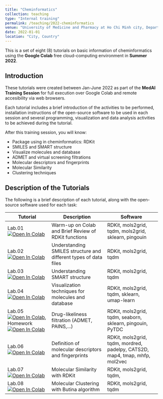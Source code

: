 ```yaml
---
title: "Cheminformatics"
collection: teaching
type: "Internal training"
permalink: /teaching/2022-cheminformatics
venue: "University of Medicine and Pharmacy at Ho Chi Minh city, Department of Organic Chemistry"
date: 2022-01-01
location: "City, Country"
---
```

This is a set of eight (8) tutorials on basic information of cheminformatics using the **Google Colab** free cloud-computing environment in **Summer 2022**.


## Introduction
These tutorials were created between Jan-June 2022 as part of the **MedAI Training Session** for full execution over Google Colab and remote accesibility via web browsers.

Each tutorial includes a brief introduction of the activities to be performed, installation instructions of the open-source software to be used in each session and several programming, visualization and data analysis activities to be achieved during the tutorial. 

After this training session, you will know:
- Package using in cheminformatics: RDKit
- SMILES and SMART structure
- Visualize molecules and database
- ADMET and virtual screening filtrations
- Molecular descriptors and fingerprints
- Molecular Similarity
- Clustering techniques

## Description of the Tutorials

The following is a brief description of each tutorial, along with the open-source software used for each task:

| Tutorial | Description                           | Software                                                        |
|--------|-------------------------------------------------------------------------------------|-------------------------------------------------------------------------------------------------------------|
| Lab.01 [![Open In Colab](https://colab.research.google.com/assets/colab-badge.svg)](https://colab.research.google.com/github/TieuLongPhan/TieuLongPhan.github.io/blob/master/_teaching/Material/Cheminformatics/lab01-RDKIT_tutorial.ipynb) | Warm-up on Colab and Brief Review of RDKit functions                         |    RDKit,  mols2grid, tqdm, mols2grid, sklearn, pingouin                                                                                                      |
| Lab.02 [![Open In Colab](https://colab.research.google.com/assets/colab-badge.svg)](https://colab.research.google.com/github/TieuLongPhan/TieuLongPhan.github.io/blob/master/_teaching/Material/Cheminformatics/lab02-SMILES_tutorials.ipynb) | Understanding SMILES structure and different types of data files        | RDKit,  mols2grid, tqdm                                                                |
| Lab.03 [![Open In Colab](https://colab.research.google.com/assets/colab-badge.svg)](https://colab.research.google.com/github/TieuLongPhan/TieuLongPhan.github.io/blob/master/_teaching/Material/Cheminformatics/lab03-SMARTS_tutorials.ipynb) | Understanding SMART structure                                      | RDKit,  mols2grid, tqdm                                    |
| Lab.04 [![Open In Colab](https://colab.research.google.com/assets/colab-badge.svg)](https://colab.research.google.com/github/TieuLongPhan/TieuLongPhan.github.io/blob/master/_teaching/Material/Cheminformatics/lab04-Visualization.ipynb) | Visualization techniques for molecules and database                                                 |RDKit,  mols2grid, tqdm, sklearn, umap-learn   |
| Lab.05 [![Open In Colab](https://colab.research.google.com/assets/colab-badge.svg)](https://colab.research.google.com/github/TieuLongPhan/TieuLongPhan.github.io/blob/master/_teaching/Material/Cheminformatics/lab05-Virtual%20Screening%20Filter.ipynb), Homework [![Open In Colab](https://colab.research.google.com/assets/colab-badge.svg)](https://colab.research.google.com/github/TieuLongPhan/TieuLongPhan.github.io/blob/master/_teaching/Material/Cheminformatics/lab05b_Homework.ipynb)  | Drug-likeliness filtration (ADMET, PAINS,...)                                         | RDKit,  mols2grid, tqdm, seaborn, sklearn, pingouin, PyTDC  |
| Lab.06 [![Open In Colab](https://colab.research.google.com/assets/colab-badge.svg)](https://colab.research.google.com/github/TieuLongPhan/TieuLongPhan.github.io/blob/master/_teaching/Material/Cheminformatics/lab06-Molecular%20Representation.ipynb) | Definition of molecular descriptors and fingerprints                                                    | RDKit,  mols2grid, tqdm, mordred, padelpy, CATS2D, map4, tmap, mhfp, mol2vec|
| Lab.07 [![Open In Colab](https://colab.research.google.com/assets/colab-badge.svg)](https://colab.research.google.com/github/TieuLongPhan/TieuLongPhan.github.io/blob/master/_teaching/Material/Cheminformatics/lab07-Molecular%20Similarity.ipynb) | Molecular Similarity with RDKit                                                       | RDKit,  mols2grid, tqdm, |
| Lab.08 [![Open In Colab](https://colab.research.google.com/assets/colab-badge.svg)](https://colab.research.google.com/github/TieuLongPhan/TieuLongPhan.github.io/blob/master/_teaching/Material/Cheminformatics/lab08.%20MolecularClustering.ipynb) | Molecular Clustering with Butina algorithm                                                | RDKit,  mols2grid, tqdm  |                                                          |

